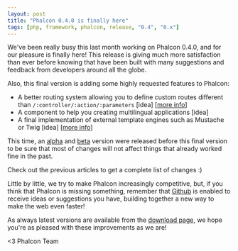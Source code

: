 ```yaml
---
layout: post
title: "Phalcon 0.4.0 is finally here"
tags: [php, framework, phalcon, release, "0.4", "0.x"]
---
```


We've been really busy this last month working on Phalcon 0.4.0, and for our pleasure is finally here! This release is giving much more satisfaction than ever before knowing that have been built with many suggestions and feedback from developers around all the globe.

Also, this final version is adding some highly requested features to Phalcon:

<!--more-->
- A better routing system allowing you to define custom routes different than `/:controller/:action/:parameters` [idea] [[more info](https://docs.phalcon.io/latest/en/routing)]
- A component to help you creating multilingual applications [idea]
- A final implementation of external template engines such as Mustache or Twig [idea] [[more info](https://docs.phalcon.io/latest/en/views#template-engines)]

This time, an [alpha](/post/introducing-phalcon-0-4-0-alpha) and [beta](https://blog.phalcon.io/post/help-test-phalcon-0-4-0) version were released before this final version to be sure that most of changes will not affect things that already worked fine in the past. 

Check out the previous articles to get a complete list of changes :)

Little by little, we try to make Phalcon increasingly competitive, but, if you think that Phalcon is missing something, remember that [Github](https://github.com/phalcon/cphalcon/issues) is enabled to receive ideas or suggestions you have, building together a new way to make the web even faster!

As always latest versions are available from the [download page](https://phalcon.io/download), we hope you're as pleased with these improvements as we are!

<3 Phalcon Team

